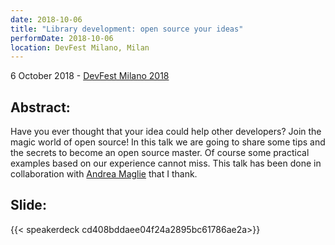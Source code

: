 ```yaml
---
date: 2018-10-06
title: "Library development: open source your ideas"
performDate: 2018-10-06
location: DevFest Milano, Milan
---
```


6 October 2018 - [DevFest Milano 2018](https://devfestmilano18.firebaseapp.com/schedule?sessionId=library_development_open_source_your_ideas)

## Abstract:
Have you ever thought that your idea could help other developers? Join the magic world of open source! In this talk we are going to share some tips and the secrets to become an open source master. Of course some practical examples based on our experience cannot miss. This talk has been done in collaboration with [Andrea Maglie](http://www.linkedin.com/in/andreamaglie/) that I thank.

## Slide:
{{< speakerdeck cd408bddaee04f24a2895bc61786ae2a>}}

